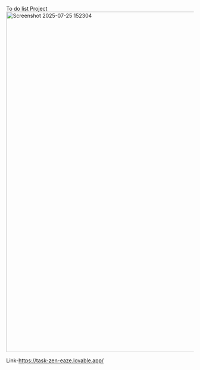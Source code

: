 To do list Project
<img width="1913" height="914" alt="Screenshot 2025-07-25 152304" src="https://github.com/user-attachments/assets/5987eddf-7d40-4f00-951e-1a3899061121" />



Link-https://task-zen-eaze.lovable.app/
